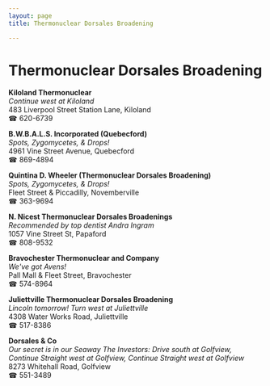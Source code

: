 ```yaml
---
layout: page 
title: Thermonuclear Dorsales Broadening

---
```



# Thermonuclear Dorsales Broadening


 **Kiloland Thermonuclear**  
_Continue west at Kiloland_  
483 Liverpool Street Station Lane, Kiloland  
☎ 620-6739

**B.W.B.A.L.S. Incorporated (Quebecford)**  
_Spots, Zygomycetes, & Drops!_  
4961 Vine Street Avenue, Quebecford  
☎ 869-4894

**Quintina D. Wheeler (Thermonuclear Dorsales Broadening)**  
_Spots, Zygomycetes, & Drops!_  
Fleet Street & Piccadilly, Novemberville  
☎ 363-9694

**N. Nicest Thermonuclear Dorsales Broadenings**  
_Recommended by top dentist Andra Ingram_  
1057 Vine Street St, Papaford  
☎ 808-9532

**Bravochester Thermonuclear and Company**  
_We've got Avens!_  
Pall Mall & Fleet Street, Bravochester  
☎ 574-8964

**Juliettville Thermonuclear Dorsales Broadening**  
_Lincoln tomorrow! 
Turn west at Juliettville_  
4308 Water Works Road, Juliettville  
☎ 517-8386

**Dorsales & Co**  
_Our secret is in our Seaway 
The Investors: Drive south at Golfview, Continue Straight west at Golfview, Continue Straight west at Golfview_  
8273 Whitehall Road, Golfview  
☎ 551-3489

